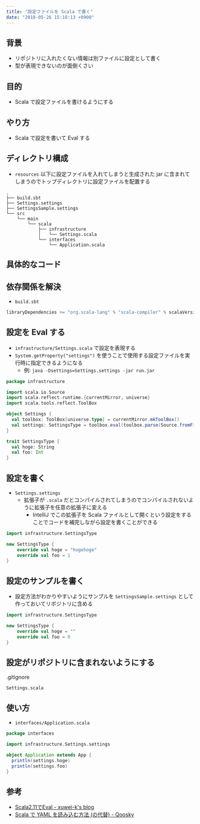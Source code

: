 ```yaml
---
title: "設定ファイルを Scala で書く"
date: "2018-05-26 15:18:13 +0900"
---
```


## 背景

- リポジトリに入れたくない情報は別ファイルに設定として書く
- 型が表現できないのが面倒くさい

## 目的

- Scala で設定ファイルを書けるようにする

## やり方

- Scala で設定を書いて Eval する

## ディレクトリ構成

- `resources` 以下に設定ファイルを入れてしまうと生成された jar に含まれてしまうのでトップディレクトリに設定ファイルを配置する

```
.
├── build.sbt
├── Settings.settings
├── SettingsSample.settings
└── src
    └── main
        └── scala
            ├── infrastructure
            │   └── Settings.scala
            └── interfaces
                └── Application.scala
```

## 具体的なコード

## 依存関係を解決

- `build.sbt`

```sbt
libraryDependencies += "org.scala-lang" % "scala-compiler" % scalaVersion.value
```

## 設定を Eval する

- `infrastructure/Settings.scala` で設定を表現する
- `System.getProperty("settings")` を使うことで使用する設定ファイルを実行時に指定できるようになる
    - 例: `java -Dsettings=Settings.settings -jar run.jar`

```scala
package infrastructure

import scala.io.Source
import scala.reflect.runtime.{currentMirror, universe}
import scala.tools.reflect.ToolBox

object Settings {
  val toolbox: ToolBox[universe.type] = currentMirror.mkToolBox()
  val settings: SettingsType = toolbox.eval(toolbox.parse(Source.fromFile(System.getProperty("settings")).mkString)).asInstanceOf[SettingsType]
}

trait SettingsType {
  val hoge: String
  val foo: Int
}
```

## 設定を書く

- `Settings.settings`
    - 拡張子が `.scala` だとコンパイルされてしまうのでコンパイルされないように拡張子を任意の拡張子に変える
        - IntelliJ でこの拡張子を Scala ファイルとして開くという設定をすることでコードを補完しながら設定を書くことができる

```scala
import infrastructure.SettingsType

new SettingsType {
    override val hoge = "hogehoge"
    override val foo = 1
}
```

## 設定のサンプルを書く

- 設定方法がわかりやすいようにサンプルを `SettingsSample.settings` として作っておいてリポジトリに含める

```scala
import infrastructure.SettingsType

new SettingsType {
    override val hoge = ""
    override val foo = 0
}
```

## 設定がリポジトリに含まれないようにする

.gitignore

```gitignore
Settings.scala
```

## 使い方

- `interfaces/Application.scala`

```scala
package interfaces

import infrastructure.Settings.settings

object Application extends App {
  println(settings.hoge)
  println(settings.foo)
}
```

## 参考

- [Scala2.11でEval - xuwei-k's blog](https://xuwei-k.hatenablog.com/entry/20140607/1402128646)
- [Scala で YAML を読み込む方法 (の代替) - Qoosky](https://www.qoosky.io/techs/66d656fb42)
